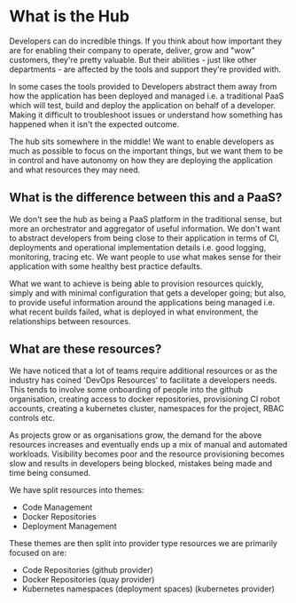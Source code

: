 # What is the Hub

Developers can do incredible things. If you think about how important they are for enabling their company to operate, deliver, grow and "wow" customers, they're pretty valuable. But their abilities - just like other departments - are affected by the tools and support they're provided with.

In some cases the tools provided to Developers abstract them away from how the application has been deployed and managed i.e. a traditional PaaS which will test,  build and deploy the application on behalf of a developer. Making it difficult to troubleshoot issues or understand how something has happened when it isn't the expected outcome.

The hub sits somewhere in the middle! We want to enable developers as much as possible to focus on the important things, but we want them to be in control and have autonomy on how they are deploying the application and what resources they may need.

## What is the difference between this and a PaaS?

We don't see the hub as being a PaaS platform in the traditional sense, but more an orchestrator and aggregator of useful information. We don't want to abstract developers from being close to their application in terms of CI, deployments and operational implementation details i.e. good logging, monitoring, tracing etc. We want people to use what makes sense for their application with some healthy best practice defaults.

What we want to achieve is being able to provision resources quickly, simply and with minimal configuration that gets a developer going; but also, to provide useful information around the applications being managed i.e. what recent builds failed, what is deployed in what environment, the relationships between resources.

## What are these resources?

We have noticed that a lot of teams require additional resources or as the industry has coined 'DevOps Resources' to facilitate a developers needs. This tends to involve some onboarding of people into the github organisation, creating access to docker repositories, provisioning CI robot accounts, creating a kubernetes cluster, namespaces for the project, RBAC controls etc. 

As projects grow or as organisations grow, the demand for the above resources increases and eventually ends up a mix of manual and automated workloads. Visibility becomes poor and the resource provisioning becomes slow and results in developers being blocked, mistakes being made and time being consumed. 

We have split resources into themes:
- Code Management
- Docker Repositories
- Deployment Management

These themes are then split into provider type resources we are primarily focused on are:
- Code Repositories (github provider)
- Docker Repositories (quay provider)
- Kubernetes namespaces (deployment spaces) (kubernetes provider)
